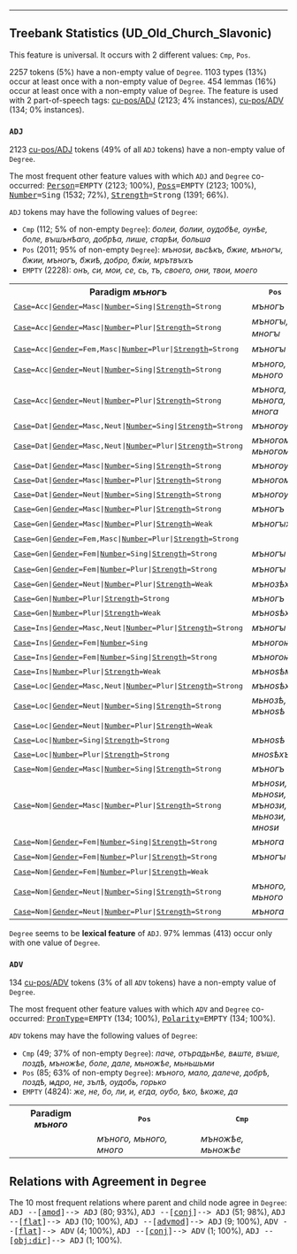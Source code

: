 

--------------------------------------------------------------------------------

## Treebank Statistics (UD_Old_Church_Slavonic)

This feature is universal.
It occurs with 2 different values: `Cmp`, `Pos`.

2257 tokens (5%) have a non-empty value of `Degree`.
1103 types (13%) occur at least once with a non-empty value of `Degree`.
454 lemmas (16%) occur at least once with a non-empty value of `Degree`.
The feature is used with 2 part-of-speech tags: [cu-pos/ADJ]() (2123; 4% instances), [cu-pos/ADV]() (134; 0% instances).

### `ADJ`

2123 [cu-pos/ADJ]() tokens (49% of all `ADJ` tokens) have a non-empty value of `Degree`.

The most frequent other feature values with which `ADJ` and `Degree` co-occurred: <tt><a href="Person.html">Person</a>=EMPTY</tt> (2123; 100%), <tt><a href="Poss.html">Poss</a>=EMPTY</tt> (2123; 100%), <tt><a href="Number.html">Number</a>=Sing</tt> (1532; 72%), <tt><a href="Strength.html">Strength</a>=Strong</tt> (1391; 66%).

`ADJ` tokens may have the following values of `Degree`:

* `Cmp` (112; 5% of non-empty `Degree`): <em>болеи, болии, оудобѣе, оунѣе, боле, вꙑшънѣаго, добрѣа, лише, старѣи, больша</em>
* `Pos` (2011; 95% of non-empty `Degree`): <em>мъноѕи, вьсѣкъ, б҃жие, мъногꙑ, б҃жии, мъногъ, б҃жиѣ, добро, б҃жіи, мрътвꙑхъ</em>
* `EMPTY` (2228): <em>онъ, си, мои, се, сь, тъ, своего, они, твои, моего</em>

<table>
  <tr><th>Paradigm <i>мъногъ</i></th><th><tt>Pos</tt></th><th><tt>Cmp</tt></th></tr>
  <tr><td><tt><a href="Case.html">Case</a>=Acc|<a href="Gender.html">Gender</a>=Masc|<a href="Number.html">Number</a>=Sing|<a href="Strength.html">Strength</a>=Strong</tt></td><td><em>мъногъ</em></td><td></td></tr>
  <tr><td><tt><a href="Case.html">Case</a>=Acc|<a href="Gender.html">Gender</a>=Masc|<a href="Number.html">Number</a>=Plur|<a href="Strength.html">Strength</a>=Strong</tt></td><td><em>мъногꙑ, многꙑ</em></td><td></td></tr>
  <tr><td><tt><a href="Case.html">Case</a>=Acc|<a href="Gender.html">Gender</a>=Fem,Masc|<a href="Number.html">Number</a>=Plur|<a href="Strength.html">Strength</a>=Strong</tt></td><td><em>мъногꙑ</em></td><td><em>мъножаишѧ</em></td></tr>
  <tr><td><tt><a href="Case.html">Case</a>=Acc|<a href="Gender.html">Gender</a>=Neut|<a href="Number.html">Number</a>=Sing|<a href="Strength.html">Strength</a>=Strong</tt></td><td><em>мъного, мьного</em></td><td></td></tr>
  <tr><td><tt><a href="Case.html">Case</a>=Acc|<a href="Gender.html">Gender</a>=Neut|<a href="Number.html">Number</a>=Plur|<a href="Strength.html">Strength</a>=Strong</tt></td><td><em>мънога, мьнога, многа</em></td><td></td></tr>
  <tr><td><tt><a href="Case.html">Case</a>=Dat|<a href="Gender.html">Gender</a>=Masc,Neut|<a href="Number.html">Number</a>=Sing|<a href="Strength.html">Strength</a>=Strong</tt></td><td><em>мъногоу</em></td><td></td></tr>
  <tr><td><tt><a href="Case.html">Case</a>=Dat|<a href="Gender.html">Gender</a>=Masc,Neut|<a href="Number.html">Number</a>=Plur|<a href="Strength.html">Strength</a>=Strong</tt></td><td><em>мъногомъ, мьногомь</em></td><td></td></tr>
  <tr><td><tt><a href="Case.html">Case</a>=Dat|<a href="Gender.html">Gender</a>=Masc|<a href="Number.html">Number</a>=Sing|<a href="Strength.html">Strength</a>=Strong</tt></td><td><em>мъногоу</em></td><td></td></tr>
  <tr><td><tt><a href="Case.html">Case</a>=Dat|<a href="Gender.html">Gender</a>=Masc|<a href="Number.html">Number</a>=Plur|<a href="Strength.html">Strength</a>=Strong</tt></td><td><em>мъногомъ</em></td><td></td></tr>
  <tr><td><tt><a href="Case.html">Case</a>=Dat|<a href="Gender.html">Gender</a>=Neut|<a href="Number.html">Number</a>=Sing|<a href="Strength.html">Strength</a>=Strong</tt></td><td><em>мъногоу</em></td><td></td></tr>
  <tr><td><tt><a href="Case.html">Case</a>=Gen|<a href="Gender.html">Gender</a>=Masc|<a href="Number.html">Number</a>=Plur|<a href="Strength.html">Strength</a>=Strong</tt></td><td><em>мъногъ</em></td><td></td></tr>
  <tr><td><tt><a href="Case.html">Case</a>=Gen|<a href="Gender.html">Gender</a>=Masc|<a href="Number.html">Number</a>=Plur|<a href="Strength.html">Strength</a>=Weak</tt></td><td><em>мъногꙑхъ</em></td><td></td></tr>
  <tr><td><tt><a href="Case.html">Case</a>=Gen|<a href="Gender.html">Gender</a>=Fem,Masc|<a href="Number.html">Number</a>=Plur|<a href="Strength.html">Strength</a>=Strong</tt></td><td></td><td><em>мъножѣишѧ</em></td></tr>
  <tr><td><tt><a href="Case.html">Case</a>=Gen|<a href="Gender.html">Gender</a>=Fem|<a href="Number.html">Number</a>=Sing|<a href="Strength.html">Strength</a>=Strong</tt></td><td><em>мъногꙑ</em></td><td></td></tr>
  <tr><td><tt><a href="Case.html">Case</a>=Gen|<a href="Gender.html">Gender</a>=Fem|<a href="Number.html">Number</a>=Plur|<a href="Strength.html">Strength</a>=Strong</tt></td><td><em>мъногꙑ</em></td><td></td></tr>
  <tr><td><tt><a href="Case.html">Case</a>=Gen|<a href="Gender.html">Gender</a>=Neut|<a href="Number.html">Number</a>=Plur|<a href="Strength.html">Strength</a>=Weak</tt></td><td><em>мънозѣхъ</em></td><td></td></tr>
  <tr><td><tt><a href="Case.html">Case</a>=Gen|<a href="Number.html">Number</a>=Plur|<a href="Strength.html">Strength</a>=Strong</tt></td><td><em>мъногъ</em></td><td></td></tr>
  <tr><td><tt><a href="Case.html">Case</a>=Gen|<a href="Number.html">Number</a>=Plur|<a href="Strength.html">Strength</a>=Weak</tt></td><td><em>мъноѕѣхъ</em></td><td></td></tr>
  <tr><td><tt><a href="Case.html">Case</a>=Ins|<a href="Gender.html">Gender</a>=Masc,Neut|<a href="Number.html">Number</a>=Plur|<a href="Strength.html">Strength</a>=Strong</tt></td><td><em>мъногꙑ</em></td><td></td></tr>
  <tr><td><tt><a href="Case.html">Case</a>=Ins|<a href="Gender.html">Gender</a>=Fem|<a href="Number.html">Number</a>=Sing</tt></td><td><em>мъногоѭ҄</em></td><td></td></tr>
  <tr><td><tt><a href="Case.html">Case</a>=Ins|<a href="Gender.html">Gender</a>=Fem|<a href="Number.html">Number</a>=Sing|<a href="Strength.html">Strength</a>=Strong</tt></td><td><em>мъногоѭ</em></td><td></td></tr>
  <tr><td><tt><a href="Case.html">Case</a>=Ins|<a href="Number.html">Number</a>=Plur|<a href="Strength.html">Strength</a>=Weak</tt></td><td><em>мъноѕѣми</em></td><td></td></tr>
  <tr><td><tt><a href="Case.html">Case</a>=Loc|<a href="Gender.html">Gender</a>=Masc,Neut|<a href="Number.html">Number</a>=Plur|<a href="Strength.html">Strength</a>=Strong</tt></td><td><em>мъноѕѣхъ</em></td><td></td></tr>
  <tr><td><tt><a href="Case.html">Case</a>=Loc|<a href="Gender.html">Gender</a>=Neut|<a href="Number.html">Number</a>=Sing|<a href="Strength.html">Strength</a>=Strong</tt></td><td><em>мьнозѣ, мъноѕѣ</em></td><td></td></tr>
  <tr><td><tt><a href="Case.html">Case</a>=Loc|<a href="Gender.html">Gender</a>=Neut|<a href="Number.html">Number</a>=Plur|<a href="Strength.html">Strength</a>=Weak</tt></td><td></td><td><em>мъножаишиихъ</em></td></tr>
  <tr><td><tt><a href="Case.html">Case</a>=Loc|<a href="Number.html">Number</a>=Sing|<a href="Strength.html">Strength</a>=Strong</tt></td><td><em>мъноѕѣ</em></td><td></td></tr>
  <tr><td><tt><a href="Case.html">Case</a>=Loc|<a href="Number.html">Number</a>=Plur|<a href="Strength.html">Strength</a>=Strong</tt></td><td><em>мноѕѣхъ</em></td><td></td></tr>
  <tr><td><tt><a href="Case.html">Case</a>=Nom|<a href="Gender.html">Gender</a>=Masc|<a href="Number.html">Number</a>=Sing|<a href="Strength.html">Strength</a>=Strong</tt></td><td><em>мъногъ</em></td><td></td></tr>
  <tr><td><tt><a href="Case.html">Case</a>=Nom|<a href="Gender.html">Gender</a>=Masc|<a href="Number.html">Number</a>=Plur|<a href="Strength.html">Strength</a>=Strong</tt></td><td><em>мъноѕи, мьноѕи, мънози, мьнози, мноѕи</em></td><td><em>мъножѣише</em></td></tr>
  <tr><td><tt><a href="Case.html">Case</a>=Nom|<a href="Gender.html">Gender</a>=Fem|<a href="Number.html">Number</a>=Sing|<a href="Strength.html">Strength</a>=Strong</tt></td><td><em>мънога</em></td><td></td></tr>
  <tr><td><tt><a href="Case.html">Case</a>=Nom|<a href="Gender.html">Gender</a>=Fem|<a href="Number.html">Number</a>=Plur|<a href="Strength.html">Strength</a>=Strong</tt></td><td><em>мъногꙑ</em></td><td></td></tr>
  <tr><td><tt><a href="Case.html">Case</a>=Nom|<a href="Gender.html">Gender</a>=Fem|<a href="Number.html">Number</a>=Plur|<a href="Strength.html">Strength</a>=Weak</tt></td><td></td><td><em>мъножѣишѧѩ</em></td></tr>
  <tr><td><tt><a href="Case.html">Case</a>=Nom|<a href="Gender.html">Gender</a>=Neut|<a href="Number.html">Number</a>=Sing|<a href="Strength.html">Strength</a>=Strong</tt></td><td><em>мъного, мьного</em></td><td></td></tr>
  <tr><td><tt><a href="Case.html">Case</a>=Nom|<a href="Gender.html">Gender</a>=Neut|<a href="Number.html">Number</a>=Plur|<a href="Strength.html">Strength</a>=Strong</tt></td><td><em>мънога</em></td><td></td></tr>
</table>

`Degree` seems to be **lexical feature** of `ADJ`. 97% lemmas (413) occur only with one value of `Degree`.

### `ADV`

134 [cu-pos/ADV]() tokens (3% of all `ADV` tokens) have a non-empty value of `Degree`.

The most frequent other feature values with which `ADV` and `Degree` co-occurred: <tt><a href="PronType.html">PronType</a>=EMPTY</tt> (134; 100%), <tt><a href="Polarity.html">Polarity</a>=EMPTY</tt> (134; 100%).

`ADV` tokens may have the following values of `Degree`:

* `Cmp` (49; 37% of non-empty `Degree`): <em>паче, отърадьнѣе, вѧште, вꙑше, поздѣ, мъножѣе, боле, дале, мьножѣе, мьньшьми</em>
* `Pos` (85; 63% of non-empty `Degree`): <em>мъного, мало, далече, добрѣ, поздѣ, ѩдро, не, зълѣ, оудобь, горько</em>
* `EMPTY` (4824): <em>же, не, бо, ли, и, егда, оубо, ѣко, ѣкоже, да</em>

<table>
  <tr><th>Paradigm <i>мъного</i></th><th><tt>Pos</tt></th><th><tt>Cmp</tt></th></tr>
  <tr><td><tt></tt></td><td><em>мъного, мьного, много</em></td><td><em>мъножѣе, мьножѣе</em></td></tr>
</table>

## Relations with Agreement in `Degree`

The 10 most frequent relations where parent and child node agree in `Degree`:
<tt>ADJ --[<a href="../dep/amod.html">amod</a>]--> ADJ</tt> (80; 93%),
<tt>ADJ --[<a href="../dep/conj.html">conj</a>]--> ADJ</tt> (51; 98%),
<tt>ADJ --[<a href="../dep/flat.html">flat</a>]--> ADJ</tt> (10; 100%),
<tt>ADJ --[<a href="../dep/advmod.html">advmod</a>]--> ADJ</tt> (9; 100%),
<tt>ADV --[<a href="../dep/flat.html">flat</a>]--> ADV</tt> (4; 100%),
<tt>ADJ --[<a href="../dep/conj.html">conj</a>]--> ADV</tt> (1; 100%),
<tt>ADJ --[<a href="../dep/obj:dir.html">obj:dir</a>]--> ADJ</tt> (1; 100%).

